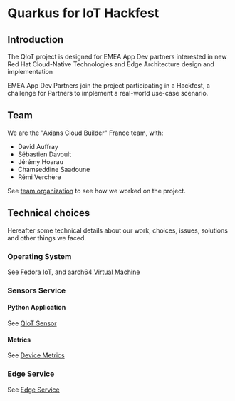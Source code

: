 # Quarkus for IoT Hackfest

## Introduction

The QIoT project is designed for EMEA App Dev partners interested in new Red Hat Cloud-Native Technologies and Edge Architecture design and implementation

EMEA App Dev Partners join the project participating in a Hackfest, a challenge for Partners to implement a real-world use-case scenario.

## Team

We are the "Axians Cloud Builder" France team, with:

* David Auffray
* Sébastien Davoult
* Jérémy Hoarau
* Chamseddine Saadoune
* Rémi Verchère

See [team organization](organization.md) to see how we worked on the project.

## Technical choices

Hereafter some technical details about our work, choices, issues, solutions and other things we faced.

### Operating System

See [Fedora IoT](fedora-iot.md), and [aarch64 Virtual Machine](aarch64.md)

### Sensors Service

#### Python Application

See [QIoT Sensor](qiot-sensor.md)

#### Metrics

See [Device Metrics](prometheus.md)

### Edge Service

See [Edge Service](edge-service.md)

